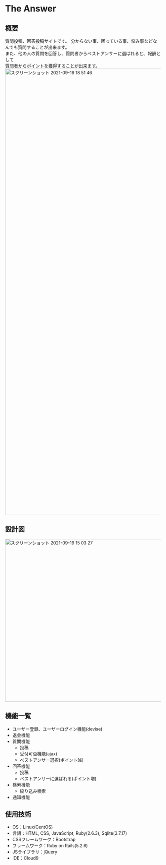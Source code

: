 # The Answer

## 概要
質問投稿、回答投稿サイトです。
分からない事、困っている事、悩み事などなんでも質問することが出来ます。  
また、他の人の質問を回答し、質問者からベストアンサーに選ばれると、報酬として  
質問者からポイントを獲得することが出来ます。
<img width="1439" alt="スクリーンショット 2021-09-19 18 51 46" src="https://user-images.githubusercontent.com/65806493/133923125-71f92be6-acbc-496f-b537-c4c88ad0985c.png">

## 設計図
<img width="525" alt="スクリーンショット 2021-09-19 15 03 27" src="https://user-images.githubusercontent.com/65806493/133917243-28ef7af5-178b-4b99-a56f-5ff33258bc2c.png">

## 機能一覧
- ユーザー登録、ユーザーログイン機能(devise)
- 退会機能
- 質問機能
  - 投稿
  - 受付可否機能(ajax)
  - ベストアンサー選択(ポイント減)
- 回答機能
  - 投稿
  - ベストアンサーに選ばれる(ポイント増)
- 検索機能
  - 絞り込み検索
- 通知機能


## 使用技術
- OS：Linux(CentOS)
- 言語：HTML, CSS, JavaScript, Ruby(2.6.3), Sqlite(3.7.17)
- CSSフレームワーク：Bootstrap
- フレームワーク：Ruby on Rails(5.2.6)
- JSライブラリ：jQuery
- IDE：Cloud9